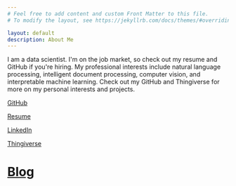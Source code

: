 ```yaml
---
# Feel free to add content and custom Front Matter to this file.
# To modify the layout, see https://jekyllrb.com/docs/themes/#overriding-theme-defaults

layout: default
description: About Me
---
```


I am a data scientist. I'm on the job market, so check out my resume and GitHub if you're hiring. My professional
interests include natural language processing, intelligent document processing, computer vision, and interpretable
machine learning. Check out my GitHub and Thingiverse for more on my personal interests and projects.

[GitHub](https://github.com/JEHoctor/)

[Resume](https://drive.google.com/file/d/1dtkw-Jbo9DwJQrXAMmUa1jVqRovOlD3d/view?usp=share_link)

[LinkedIn](https://www.linkedin.com/in/james-hoctor/)

[Thingiverse](https://www.thingiverse.com/jehoctor/designs/)

# [Blog](blog)
